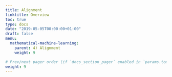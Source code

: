 ```yaml
---
title: Alignment
linktitle: Overview
toc: true
type: docs
date: "2019-05-05T00:00:00+01:00"
draft: false
menu:
  mathematical-machine-learning:
    parent: 4) Alignment
    weight: 9

# Prev/next pager order (if `docs_section_pager` enabled in `params.toml`)
weight: 9
---
```

